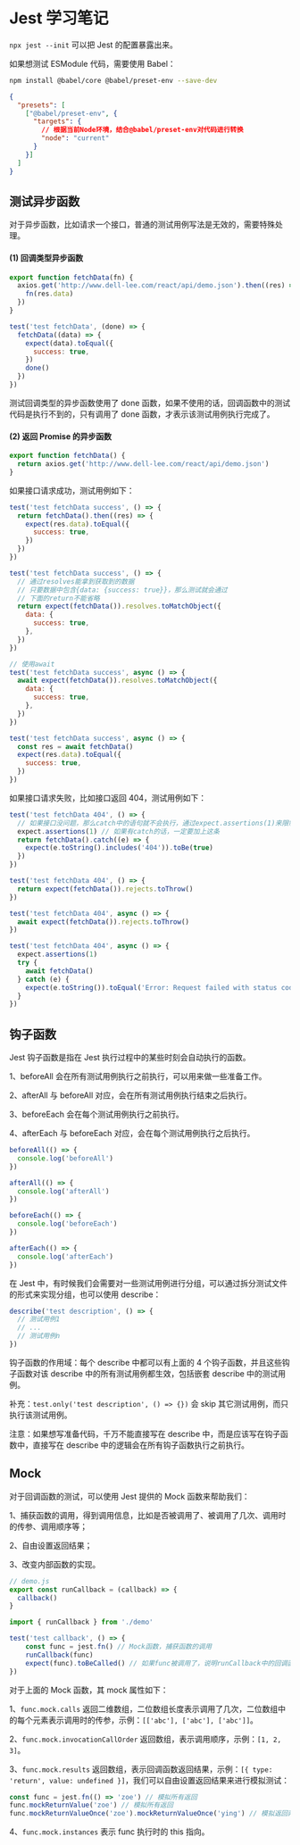 # Jest 学习笔记

`npx jest --init` 可以把 Jest 的配置暴露出来。

如果想测试 ESModule 代码，需要使用 Babel：

```bash
npm install @babel/core @babel/preset-env --save-dev
```

```json
{
  "presets": [
    ["@babel/preset-env", {
      "targets": {
        // 根据当前Node环境，结合@babel/preset-env对代码进行转换
        "node": "current"
      }
    }]
  ]
}
```

## 测试异步函数

对于异步函数，比如请求一个接口，普通的测试用例写法是无效的，需要特殊处理。

#### (1) 回调类型异步函数

```javascript
export function fetchData(fn) {
  axios.get('http://www.dell-lee.com/react/api/demo.json').then((res) => {
    fn(res.data)
  })
}
```

```javascript
test('test fetchData', (done) => {
  fetchData((data) => {
    expect(data).toEqual({
      success: true,
    })
    done()
  })
})
```

测试回调类型的异步函数使用了 done 函数，如果不使用的话，回调函数中的测试代码是执行不到的，只有调用了 done 函数，才表示该测试用例执行完成了。

#### (2) 返回 Promise 的异步函数

```javascript
export function fetchData() {
  return axios.get('http://www.dell-lee.com/react/api/demo.json')
}
```

如果接口请求成功，测试用例如下：

```javascript
test('test fetchData success', () => {
  return fetchData().then((res) => {
    expect(res.data).toEqual({
      success: true,
    })
  })
})

test('test fetchData success', () => {
  // 通过resolves能拿到获取到的数据
  // 只要数据中包含{data: {success: true}}，那么测试就会通过
  // 下面的return不能省略
  return expect(fetchData()).resolves.toMatchObject({
    data: {
      success: true,
    },
  })
})

// 使用await
test('test fetchData success', async () => {
  await expect(fetchData()).resolves.toMatchObject({
    data: {
      success: true,
    },
  })
})

test('test fetchData success', async () => {
  const res = await fetchData()
  expect(res.data).toEqual({
    success: true,
  })
})
```

如果接口请求失败，比如接口返回 404，测试用例如下：

```javascript
test('test fetchData 404', () => {
  // 如果接口没问题，那么catch中的语句就不会执行，通过expect.assertions(1)来限制后面必须执行一个expect，因为catch中的expect无法执行，因此该测试用例无法通过
  expect.assertions(1) // 如果有catch的话，一定要加上这条
  return fetchData().catch((e) => {
    expect(e.toString().includes('404')).toBe(true)
  })
})

test('test fetchData 404', () => {
  return expect(fetchData()).rejects.toThrow()
})

test('test fetchData 404', async () => {
  await expect(fetchData()).rejects.toThrow()
})

test('test fetchData 404', async () => {
  expect.assertions(1)
  try {
    await fetchData()
  } catch (e) {
    expect(e.toString()).toEqual('Error: Request failed with status code 404')
  }
})
```

## 钩子函数

Jest 钩子函数是指在 Jest 执行过程中的某些时刻会自动执行的函数。

1、beforeAll 会在所有测试用例执行之前执行，可以用来做一些准备工作。

2、afterAll 与 beforeAll 对应，会在所有测试用例执行结束之后执行。

3、beforeEach 会在每个测试用例执行之前执行。

4、afterEach 与 beforeEach 对应，会在每个测试用例执行之后执行。

```javascript
beforeAll(() => {
  console.log('beforeAll')
})

afterAll(() => {
  console.log('afterAll')
})

beforeEach(() => {
  console.log('beforeEach')
})

afterEach(() => {
  console.log('afterEach')
})
```

在 Jest 中，有时候我们会需要对一些测试用例进行分组，可以通过拆分测试文件的形式来实现分组，也可以使用 describe：

```javascript
describe('test description', () => {
  // 测试用例1
  // ...
  // 测试用例n
})
```

钩子函数的作用域：每个 describe 中都可以有上面的 4 个钩子函数，并且这些钩子函数对该 describe 中的所有测试用例都生效，包括嵌套 describe 中的测试用例。

补充：`test.only('test description', () => {})` 会 skip 其它测试用例，而只执行该测试用例。

注意：如果想写准备代码，千万不能直接写在 describe 中，而是应该写在钩子函数中，直接写在 describe 中的逻辑会在所有钩子函数执行之前执行。

## Mock

对于回调函数的测试，可以使用 Jest 提供的 Mock 函数来帮助我们：

1、捕获函数的调用，得到调用信息，比如是否被调用了、被调用了几次、调用时的传参、调用顺序等；

2、自由设置返回结果；

3、改变内部函数的实现。

```javascript
// demo.js
export const runCallback = (callback) => {
  callback()
}
```

```javascript
import { runCallback } from './demo'

test('test callback', () => {
    const func = jest.fn() // Mock函数，捕获函数的调用
    runCallback(func)
    expect(func).toBeCalled() // 如果func被调用了，说明runCallback中的回调函数被调用了
})
```

对于上面的 Mock 函数，其 mock 属性如下：

1、`func.mock.calls` 返回二维数组，二位数组长度表示调用了几次，二位数组中的每个元素表示调用时的传参，示例：`[['abc'], ['abc'], ['abc']]`。

2、`func.mock.invocationCallOrder` 返回数组，表示调用顺序，示例：`[1, 2, 3]`。

3、`func.mock.results` 返回数组，表示回调函数返回结果，示例：`[{ type: 'return', value: undefined }]`，我们可以自由设置返回结果来进行模拟测试：

```javascript
const func = jest.fn(() => 'zoe') // 模拟所有返回
func.mockReturnValue('zoe') // 模拟所有返回
func.mockReturnValueOnce('zoe').mockReturnValueOnce('ying') // 模拟返回两次，链式调用
```

4、`func.mock.instances` 表示 func 执行时的 this 指向。

